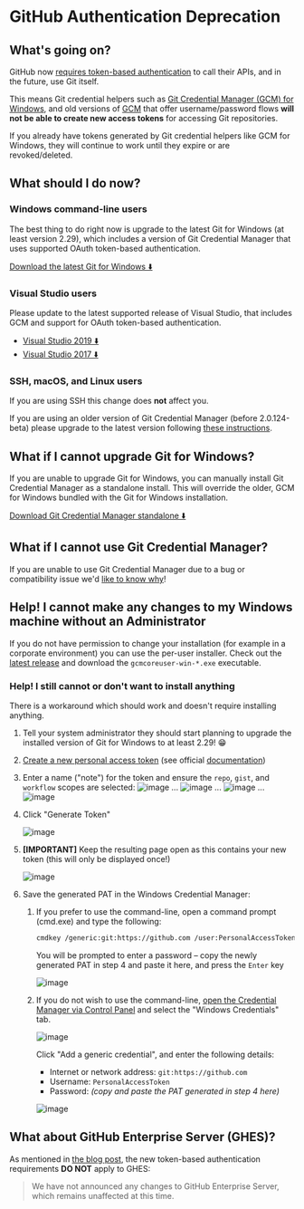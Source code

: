 # GitHub Authentication Deprecation

## What's going on?

GitHub now [requires token-based authentication](https://github.blog/2020-07-30-token-authentication-requirements-for-api-and-git-operations/) to
call their APIs, and in the future, use Git itself.

This means Git credential helpers such as [Git Credential Manager (GCM) for
Windows](https://github.com/microsoft/Git-Credential-Manager-for-Windows), and
old versions of [GCM](https://aka.ms/gcm) that offer username/password
flows **will not be able to create new access tokens** for accessing Git
repositories.

If you already have tokens generated by Git credential helpers like GCM for
Windows, they will continue to work until they expire or are revoked/deleted.

## What should I do now?

### Windows command-line users

The best thing to do right now is upgrade to the latest Git for Windows (at
least version 2.29), which includes a version of Git Credential Manager that
uses supported OAuth token-based authentication.

[Download the latest Git for Windows ⬇️](https://git-scm.com/download/win)

### Visual Studio users

Please update to the latest supported release of Visual Studio, that includes
GCM and support for OAuth token-based authentication.

- [Visual Studio 2019 ⬇️](https://docs.microsoft.com/en-us/visualstudio/install/update-visual-studio?view=vs-2019)
- [Visual Studio 2017 ⬇️](https://docs.microsoft.com/en-us/visualstudio/install/update-visual-studio?view=vs-2017)

### SSH, macOS, and Linux users

If you are using SSH this change does **not** affect you.

If you are using an older version of Git Credential Manager (before
2.0.124-beta) please upgrade to the latest version following [these
instructions](https://github.com/GitCredentialManager/git-credential-manager#download-and-install).

## What if I cannot upgrade Git for Windows?

If you are unable to upgrade Git for Windows, you can manually install Git
Credential Manager as a standalone install. This will override the older,
GCM for Windows bundled with the Git for Windows installation.

[Download Git Credential Manager standalone ⬇️](https://aka.ms/gcm/latest)

## What if I cannot use Git Credential Manager?

If you are unable to use Git Credential Manager due to a bug or
compatibility issue we'd [like to know why](https://github.com/GitCredentialManager/git-credential-manager/issues/new/choose)!

## Help! I cannot make any changes to my Windows machine without an Administrator

If you do not have permission to change your installation (for example in a
corporate environment) you can use the per-user installer. Check out the [latest
release](https://aka.ms/gcm/latest) and download the `gcmcoreuser-win-*.exe`
executable.

### Help! I still cannot or don't want to install anything

There is a workaround which should work and doesn't require installing anything.

1. Tell your system administrator they should start planning to upgrade the
   installed version of Git for Windows to at least 2.29! 😁

1. [Create a new personal access token](https://github.com/settings/tokens/new?scopes=repo,gist,workflow) (see official [documentation](https://docs.github.com/en/free-pro-team@latest/github/authenticating-to-github/creating-a-personal-access-token))

1. Enter a name ("note") for the token and ensure the `repo`, `gist`, and
   `workflow` scopes are selected:
   ![image](https://user-images.githubusercontent.com/5658207/95448332-1beb2000-095b-11eb-9a48-9c05b1926a6b.png)
   ...
   ![image](https://user-images.githubusercontent.com/5658207/95447304-6f5c6e80-0959-11eb-924b-50b86c2b3d77.png)
   ...
   ![image](https://user-images.githubusercontent.com/5658207/95447450-a3d02a80-0959-11eb-82a8-2d2834d5aa16.png)
   ...
   ![image](https://user-images.githubusercontent.com/5658207/95447343-7b483080-0959-11eb-8e00-151d53893f3f.png)

1. Click "Generate Token"

   ![image](https://user-images.githubusercontent.com/5658207/95448393-31f8e080-095b-11eb-9568-cfd1c567a65c.png)

1. **[IMPORTANT]** Keep the resulting page open as this contains your new token
   (this will only be displayed once!)

   ![image](https://user-images.githubusercontent.com/5658207/95448288-ff4ee800-095a-11eb-9709-8e37bde8b716.png)

1. Save the generated PAT in the Windows Credential Manager:

   1. If you prefer to use the command-line, open a command prompt (cmd.exe) and
      type the following:

      ```bash
      cmdkey /generic:git:https://github.com /user:PersonalAccessToken /pass
      ```

      You will be prompted to enter a password – copy the newly generated PAT in
      step 4 and paste it here, and press the `Enter` key

      ![image](https://user-images.githubusercontent.com/5658207/95448479-4fc64580-095b-11eb-9970-0b6faf7f4ae7.png)

   1. If you do not wish to use the command-line, [open the Credential Manager
      via Control Panel](https://support.microsoft.com/en-us/windows/accessing-credential-manager-1b5c916a-6a16-889f-8581-fc16e8165ac0)
      and select the "Windows Credentials" tab.

      ![image](https://user-images.githubusercontent.com/5658207/96468389-f6e09200-1223-11eb-9993-ae7b4096b769.png)

      Click "Add a generic credential", and enter the following details:

      - Internet or network address: `git:https://github.com`
      - Username: `PersonalAccessToken`
      - Password: _(copy and paste the PAT generated in step 4 here)_

      ![image](https://user-images.githubusercontent.com/5658207/96468318-ddd7e100-1223-11eb-8cd4-aa118493c538.png)

## What about GitHub Enterprise Server (GHES)?

As mentioned in [the blog post](https://github.blog/2020-07-30-token-authentication-requirements-for-api-and-git-operations/),
the new token-based authentication requirements **DO NOT** apply to GHES:

> We have not announced any changes to GitHub Enterprise Server, which remains
> unaffected at this time.
